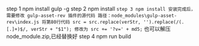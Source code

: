 step 1 npm install gulp -g
step 2 npm install
`step 3 npm install 安装完成后，需要修改 gulp-asset-rev 插件的源代码 路径：node_modules\gulp-asset-rev\index.js 将第80行代码 src = src.replace(verStr, '').replace(/(.[.]+)$/, verStr + "$1"); 修改为 src += '?v=' + md5;`
也可以解压node_module.zip,已经替换好
step 4 npm run build